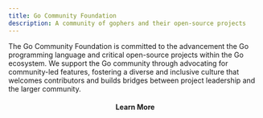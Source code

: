 ```yaml
---
title: Go Community Foundation
description: A community of gophers and their open-source projects
---
```


The Go Community Foundation is committed to the advancement the Go programming
language and critical open-source projects within the Go ecosystem. We support
the Go community through advocating for community-led features, fostering a
diverse and inclusive culture that welcomes contributors and builds bridges
between project leadership and the larger community.

<center><h4>Learn More</h4></center>
